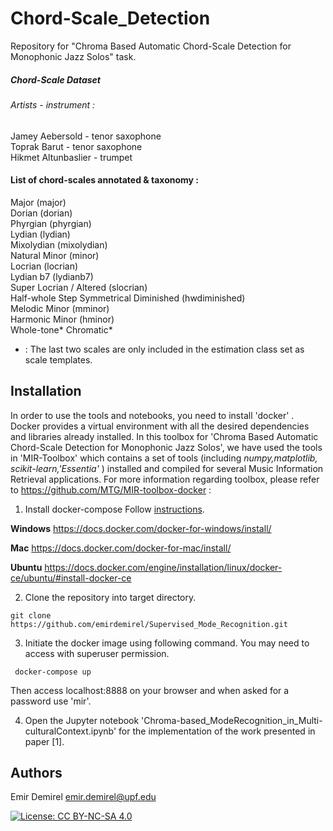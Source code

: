 # Chord-Scale_Detection
Repository for "Chroma Based Automatic Chord-Scale Detection for Monophonic Jazz Solos" task.

##### Chord-Scale Dataset
###### Artists - instrument :
Jamey Aebersold - tenor saxophone  
Toprak Barut - tenor saxophone  
Hikmet Altunbaslier - trumpet  

#### List of chord-scales annotated & taxonomy :

Major (major)  
Dorian (dorian)  
Phyrgian (phyrgian)  
Lydian (lydian)  
Mixolydian (mixolydian)  
Natural Minor (minor)  
Locrian (locrian)  
Lydian b7 (lydianb7)  
Super Locrian /  Altered (slocrian)  
Half-whole Step Symmetrical Diminished (hwdiminished)  
Melodic Minor (mminor)  
Harmonic Minor (hminor)  
Whole-tone*
Chromatic*

* : The last two scales are only included in the estimation class set as scale templates.


Installation
  ---------
  In order to use the tools and notebooks, you need to install 'docker' . Docker provides a virtual environment with all the desired dependencies and libraries already installed. In this toolbox for 'Chroma Based Automatic Chord-Scale Detection for Monophonic Jazz Solos', we have used the tools in 'MIR-Toolbox' which contains a set of tools (including *numpy,matplotlib, scikit-learn,'Essentia'* ) installed and compiled for several Music Information Retrieval applications. For more information regarding toolbox, please refer to https://github.com/MTG/MIR-toolbox-docker  :
  
   1) Install docker-compose
   Follow [instructions](https://docs.docker.com/compose/install/).

   **Windows**
    https://docs.docker.com/docker-for-windows/install/

   **Mac**
    https://docs.docker.com/docker-for-mac/install/

   **Ubuntu**
    https://docs.docker.com/engine/installation/linux/docker-ce/ubuntu/#install-docker-ce


   2) Clone the repository into target directory.
   
    git clone https://github.com/emirdemirel/Supervised_Mode_Recognition.git
    
   3) Initiate the docker image using following command. You may need to access with superuser permission.
   
     docker-compose up
     
   Then access localhost:8888 on your browser and when asked for a password use 'mir'.
     
   4) Open the Jupyter notebook  'Chroma-based_ModeRecognition_in_Multi-culturalContext.ipynb' for the implementation of the work presented in paper [1].


   
   Authors
   -------------
   Emir Demirel
   emir.demirel@upf.edu



   [![License: CC BY-NC-SA 4.0](https://img.shields.io/badge/License-CC%20BY--NC--SA%204.0-ff69b4.svg)](http://creativecommons.org/licenses/by-nc-sa/4.0/)
